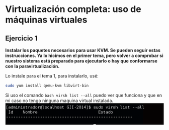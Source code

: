 
Virtualización completa: uso de máquinas virtuales
====================================================================

Ejercicio 1
-----------

**Instalar los paquetes necesarios para usar KVM. Se pueden seguir estas instrucciones. Ya lo hicimos en el primer tema, pero volver a comprobar si nuestro sistema está preparado para ejecutarlo o hay que conformarse con la paravirtualización.**

Lo instale para el tema 1, para instalarlo, usé:
```bash
sudo yum install qemu-kvm libvirt-bin
```
Si uso el comando ``bash virsh list --all`` puedo ver que funciona y que en mi caso no tengo ninguna maquina virtual instalada.
![1_1.png](./capturas/t6/1_1.png)

